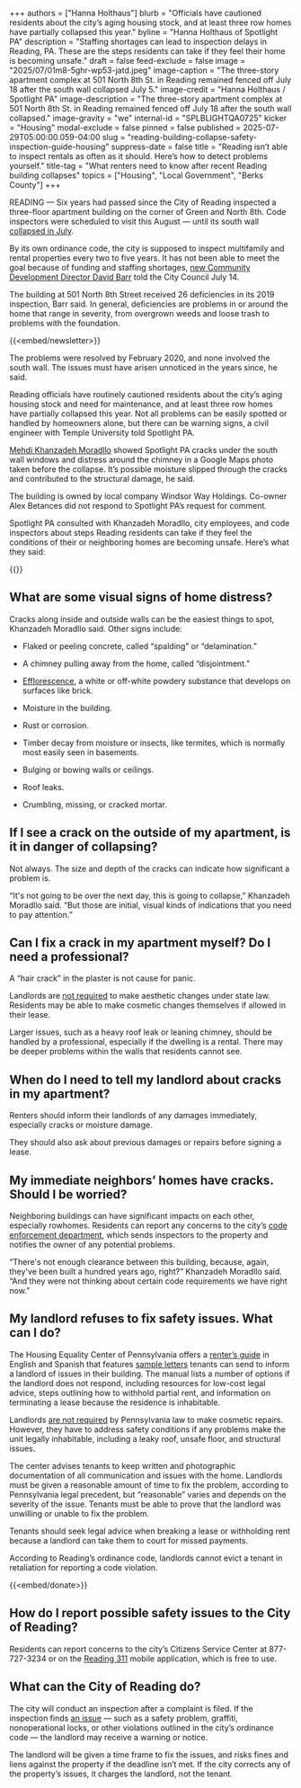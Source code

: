 +++
authors = ["Hanna Holthaus"]
blurb = "Officials have cautioned residents about the city’s aging housing stock, and at least three row homes have partially collapsed this year."
byline = "Hanna Holthaus of Spotlight PA"
description = "Staffing shortages can lead to inspection delays in Reading, PA. These are the steps residents can take if they feel their home is becoming unsafe."
draft = false
feed-exclude = false
image = "2025/07/01m8-5ghr-wp53-jatd.jpeg"
image-caption = "The three-story apartment complex at 501 North 8th St. in Reading remained fenced off July 18 after the south wall collapsed July 5."
image-credit = "Hanna Holthaus / Spotlight PA"
image-description = "The three-story apartment complex at 501 North 8th St. in Reading remained fenced off July 18 after the south wall collapsed."
image-gravity = "we"
internal-id = "SPLBLIGHTQA0725"
kicker = "Housing"
modal-exclude = false
pinned = false
published = 2025-07-29T05:00:00.059-04:00
slug = "reading-building-collapse-safety-inspection-guide-housing"
suppress-date = false
title = "Reading isn’t able to inspect rentals as often as it should. Here’s how to detect problems yourself."
title-tag = "What renters need to know after recent Reading building collapses"
topics = ["Housing", "Local Government", "Berks County"]
+++

READING — Six years had passed since the City of Reading inspected a three-floor apartment building on the corner of Green and North 8th. Code inspectors were scheduled to visit this August — until its south wall <a href="https://www.readingeagle.com/2025/07/07/3-story-corner-building-partially-collapses-in-reading/">collapsed in July</a>.

By its own ordinance code, the city is supposed to inspect multifamily and rental properties every two to five years. It has not been able to meet the goal because of funding and staffing shortages, <a href="https://www.readingeagle.com/2025/06/30/reading-city-council-names-new-community-development-director/">new Community Development Director David Barr</a> told the City Council July 14.

The building at 501 North 8th Street received 26 deficiencies in its 2019 inspection, Barr said. In general, deficiencies are problems in or around the home that range in severity, from overgrown weeds and loose trash to problems with the foundation.

{{<embed/newsletter>}}

The problems were resolved by February 2020, and none involved the south wall. The issues must have arisen unnoticed in the years since, he said.

Reading officials have routinely cautioned residents about the city’s aging housing stock and need for maintenance, and at least three row homes have partially collapsed this year. Not all problems can be easily spotted or handled by homeowners alone, but there can be warning signs, a civil engineer with Temple University told Spotlight PA.

<a href="https://engineering.temple.edu/directory/mehdi-khanzadeh-moradllo-tum93211">Mehdi Khanzadeh Moradllo</a> showed Spotlight PA cracks under the south wall windows and distress around the chimney in a Google Maps photo taken before the collapse. It’s possible moisture slipped through the cracks and contributed to the structural damage, he said.

The building is owned by local company Windsor Way Holdings. Co-owner Alex Betances did not respond to Spotlight PA’s request for comment. <em></em>

Spotlight PA consulted with Khanzadeh Moradllo, city employees, and code inspectors about steps Reading residents can take if they feel the conditions of their or neighboring homes are becoming unsafe. Here’s what they said:

{{<scribd src="https://www.scribd.com/embeds/893107619/content?start_page=1&amp;view_mode=scroll&amp;access_key=key-Mf4S1pn6sOzyXfFfc0kL" >}}

## What are some visual signs of home distress?

Cracks along inside and outside walls can be the easiest things to spot, Khanzadeh Moradllo said. Other signs include:

- Flaked or peeling concrete, called “spalding” or “delamination.”

- A chimney pulling away from the home, called “disjointment.”

- <a href="https://www.masonryinstitute.org/pdf/612.pdf">Efflorescence</a>, a white or off-white powdery substance that develops on surfaces like brick.

- Moisture in the building.

- Rust or corrosion.

- Timber decay from moisture or insects, like termites, which is normally most easily seen in basements.

- Bulging or bowing walls or ceilings.

- Roof leaks.

- Crumbling, missing, or cracked mortar.

## If I see a crack on the outside of my apartment, is it in danger of collapsing?

Not always. The size and depth of the cracks can indicate how significant a problem is.

“It&#39;s not going to be over the next day, this is going to collapse,” Khanzadeh Moradllo said. “But those are initial, visual kinds of indications that you need to pay attention.”<strong></strong>

## Can I fix a crack in my apartment myself? Do I need a professional?

A “hair crack” in the plaster is not cause for panic.

Landlords are <a href="https://renters.equalhousing.org/repairs-security-deposit/repairs/#:~:text=The%20Warranty%20does%20not%20require,other%20cosmetic%20upgrades%20or%20improvements.">not required</a> to make aesthetic changes under state law. Residents may be able to make cosmetic changes themselves if allowed in their lease.

Larger issues, such as a heavy roof leak or leaning chimney, should be handled by a professional, especially if the dwelling is a rental. There may be deeper problems within the walls that residents cannot see.

## When do I need to tell my landlord about cracks in my apartment?

Renters should inform their landlords of any damages immediately, especially cracks or moisture damage.

They should also ask about previous damages or repairs before signing a lease.<strong></strong>

## My immediate neighbors’ homes have cracks. Should I be worried?

Neighboring buildings can have significant impacts on each other, especially rowhomes. Residents can report any concerns to the city’s <a href="https://www.readingpa.gov/property-and-codes-enforcement#:~:text=Complaints%20should%20be%20recorded%20with,investigated%20by%20an%20inspector%20promptly.">code enforcement department</a>, which sends inspectors to the property and notifies the owner of any potential problems.

“There&#39;s not enough clearance between this building, because, again, they&#39;ve been built a hundred years ago, right?” Khanzadeh Moradllo said. “And they were not thinking about certain code requirements we have right now.”

## My landlord refuses to fix safety issues. What can I do?

The Housing Equality Center of Pennsylvania offers a <a href="https://www.equalhousing.org/resources/know-your-rights-as-a-renter-in-pennsylvania-73-85-pages/">renter’s guide</a> in English and Spanish that features <a href="https://renters.equalhousing.org/sample-letters/">sample letters</a> tenants can send to inform a landlord of issues in their building. The manual lists a number of options if the landlord does not respond, including resources for low-cost legal advice, steps outlining how to withhold partial rent, and information on terminating a lease because the residence is inhabitable.

Landlords <a href="https://renters.equalhousing.org/repairs-security-deposit/repairs/#block4">are not required</a> by Pennsylvania law to make cosmetic repairs. However, they have to address safety conditions if any problems make the unit legally inhabitable, including a leaky roof, unsafe floor, and structural issues.

The center advises tenants to keep written and photographic documentation of all communication and issues with the home. Landlords must be given a reasonable amount of time to fix the problem, according to Pennsylvania legal precedent, but “reasonable” varies and depends on the severity of the issue. Tenants must be able to prove that the landlord was unwilling or unable to fix the problem.

Tenants should seek legal advice when breaking a lease or withholding rent because a landlord can take them to court for missed payments.

According to Reading’s ordinance code, landlords cannot evict a tenant in retaliation for reporting a code violation.

{{<embed/donate>}}

## How do I report possible safety issues to the City of Reading?

Residents can report concerns to the city’s Citizens Service Center at 877-727-3234 or on the <a href="https://www.readingpa.gov/press-releases/1494-city-of-reading-introduces-reading-311-mobile-app-for-enhanced-citizen-services">Reading 311</a> mobile application, which is free to use. <strong></strong>

## What can the City of Reading do?

The city will conduct an inspection after a complaint is filed. If the inspection finds <a href="https://www.readingpa.gov/property-maintenance-code-summary">an issue</a> — such as a safety problem, graffiti, nonoperational locks, or other violations outlined in the city’s ordinance code — the landlord may receive a warning or notice.

The landlord will be given a time frame to fix the issues, and risks fines and liens against the property if the deadline isn’t met. If the city corrects any of the property’s issues, it charges the landlord, not the tenant.
